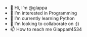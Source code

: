 - 👋 Hi, I’m @glappa
- 👀 I’m interested in Programming
- 🌱 I’m currently learning Python
- 💞️ I’m looking to collaborate on :))
- 📫 How to reach me Glappa#4534


